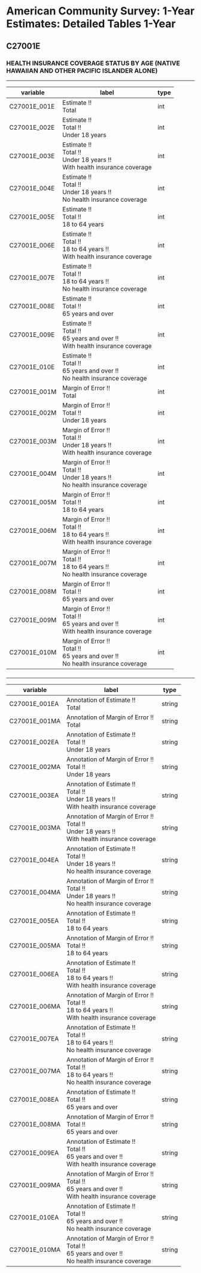 # American Community Survey: 1-Year Estimates: Detailed Tables 1-Year

## C27001E

### HEALTH INSURANCE COVERAGE STATUS BY AGE (NATIVE HAWAIIAN AND OTHER PACIFIC ISLANDER ALONE)

___

| variable | label | type |
| ----- | ----- | ----- |
| C27001E_001E | Estimate !!<br>Total | int |
| C27001E_002E | Estimate !!<br>Total !!<br>Under 18 years | int |
| C27001E_003E | Estimate !!<br>Total !!<br>Under 18 years !!<br>With health insurance coverage | int |
| C27001E_004E | Estimate !!<br>Total !!<br>Under 18 years !!<br>No health insurance coverage | int |
| C27001E_005E | Estimate !!<br>Total !!<br>18 to 64 years | int |
| C27001E_006E | Estimate !!<br>Total !!<br>18 to 64 years !!<br>With health insurance coverage | int |
| C27001E_007E | Estimate !!<br>Total !!<br>18 to 64 years !!<br>No health insurance coverage | int |
| C27001E_008E | Estimate !!<br>Total !!<br>65 years and over | int |
| C27001E_009E | Estimate !!<br>Total !!<br>65 years and over !!<br>With health insurance coverage | int |
| C27001E_010E | Estimate !!<br>Total !!<br>65 years and over !!<br>No health insurance coverage | int |
| C27001E_001M | Margin of Error !!<br>Total | int |
| C27001E_002M | Margin of Error !!<br>Total !!<br>Under 18 years | int |
| C27001E_003M | Margin of Error !!<br>Total !!<br>Under 18 years !!<br>With health insurance coverage | int |
| C27001E_004M | Margin of Error !!<br>Total !!<br>Under 18 years !!<br>No health insurance coverage | int |
| C27001E_005M | Margin of Error !!<br>Total !!<br>18 to 64 years | int |
| C27001E_006M | Margin of Error !!<br>Total !!<br>18 to 64 years !!<br>With health insurance coverage | int |
| C27001E_007M | Margin of Error !!<br>Total !!<br>18 to 64 years !!<br>No health insurance coverage | int |
| C27001E_008M | Margin of Error !!<br>Total !!<br>65 years and over | int |
| C27001E_009M | Margin of Error !!<br>Total !!<br>65 years and over !!<br>With health insurance coverage | int |
| C27001E_010M | Margin of Error !!<br>Total !!<br>65 years and over !!<br>No health insurance coverage | int |
### 

___

| variable | label | type |
| ----- | ----- | ----- |
| C27001E_001EA | Annotation of Estimate !!<br>Total | string |
| C27001E_001MA | Annotation of Margin of Error !!<br>Total | string |
| C27001E_002EA | Annotation of Estimate !!<br>Total !!<br>Under 18 years | string |
| C27001E_002MA | Annotation of Margin of Error !!<br>Total !!<br>Under 18 years | string |
| C27001E_003EA | Annotation of Estimate !!<br>Total !!<br>Under 18 years !!<br>With health insurance coverage | string |
| C27001E_003MA | Annotation of Margin of Error !!<br>Total !!<br>Under 18 years !!<br>With health insurance coverage | string |
| C27001E_004EA | Annotation of Estimate !!<br>Total !!<br>Under 18 years !!<br>No health insurance coverage | string |
| C27001E_004MA | Annotation of Margin of Error !!<br>Total !!<br>Under 18 years !!<br>No health insurance coverage | string |
| C27001E_005EA | Annotation of Estimate !!<br>Total !!<br>18 to 64 years | string |
| C27001E_005MA | Annotation of Margin of Error !!<br>Total !!<br>18 to 64 years | string |
| C27001E_006EA | Annotation of Estimate !!<br>Total !!<br>18 to 64 years !!<br>With health insurance coverage | string |
| C27001E_006MA | Annotation of Margin of Error !!<br>Total !!<br>18 to 64 years !!<br>With health insurance coverage | string |
| C27001E_007EA | Annotation of Estimate !!<br>Total !!<br>18 to 64 years !!<br>No health insurance coverage | string |
| C27001E_007MA | Annotation of Margin of Error !!<br>Total !!<br>18 to 64 years !!<br>No health insurance coverage | string |
| C27001E_008EA | Annotation of Estimate !!<br>Total !!<br>65 years and over | string |
| C27001E_008MA | Annotation of Margin of Error !!<br>Total !!<br>65 years and over | string |
| C27001E_009EA | Annotation of Estimate !!<br>Total !!<br>65 years and over !!<br>With health insurance coverage | string |
| C27001E_009MA | Annotation of Margin of Error !!<br>Total !!<br>65 years and over !!<br>With health insurance coverage | string |
| C27001E_010EA | Annotation of Estimate !!<br>Total !!<br>65 years and over !!<br>No health insurance coverage | string |
| C27001E_010MA | Annotation of Margin of Error !!<br>Total !!<br>65 years and over !!<br>No health insurance coverage | string |


